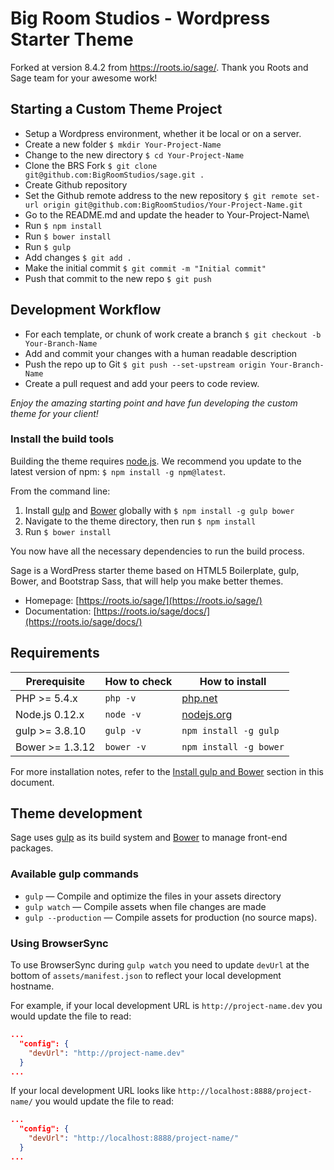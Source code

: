 
# Big Room Studios - Wordpress Starter Theme

Forked at version 8.4.2 from https://roots.io/sage/. Thank you Roots and Sage team for your awesome work!

## Starting a Custom Theme Project

* Setup a Wordpress environment, whether it be local or on a server.
* Create a new folder `$ mkdir Your-Project-Name`
* Change to the new directory `$ cd Your-Project-Name`
* Clone the BRS Fork `$ git clone git@github.com:BigRoomStudios/sage.git .`
* Create Github repository
* Set the Github remote address to the new repository `$ git remote set-url origin git@github.com:BigRoomStudios/Your-Project-Name.git`
* Go to the README.md and update the header to Your-Project-Name\
* Run `$ npm install`
* Run `$ bower install`
* Run `$ gulp`
* Add changes `$ git add .`
* Make the initial commit `$ git commit -m "Initial commit"`
* Push that commit to the new repo `$ git push`

## Development Workflow

* For each template, or chunk of work create a branch `$ git checkout -b Your-Branch-Name`
* Add and commit your changes with a human readable description
* Push the repo up to Git `$ git push --set-upstream origin Your-Branch-Name`
* Create a pull request and add your peers to code review.

*Enjoy the amazing starting point and have fun developing the custom theme for your client!*

### Install the build tools

Building the theme requires [node.js](http://nodejs.org/download/). We recommend you update to the latest version of npm: `$ npm install -g npm@latest`.

From the command line:

1. Install [gulp](http://gulpjs.com) and [Bower](http://bower.io/) globally with `$ npm install -g gulp bower`
2. Navigate to the theme directory, then run `$ npm install`
3. Run `$ bower install`

You now have all the necessary dependencies to run the build process.

Sage is a WordPress starter theme based on HTML5 Boilerplate, gulp, Bower, and Bootstrap Sass, that will help you make better themes.

* Homepage: [https://roots.io/sage/](https://roots.io/sage/)
* Documentation: [https://roots.io/sage/docs/](https://roots.io/sage/docs/)

## Requirements

| Prerequisite    | How to check | How to install
| --------------- | ------------ | ------------- |
| PHP >= 5.4.x    | `php -v`     | [php.net](http://php.net/manual/en/install.php) |
| Node.js 0.12.x  | `node -v`    | [nodejs.org](http://nodejs.org/) |
| gulp >= 3.8.10  | `gulp -v`    | `npm install -g gulp` |
| Bower >= 1.3.12 | `bower -v`   | `npm install -g bower` |

For more installation notes, refer to the [Install gulp and Bower](#install-gulp-and-bower) section in this document.

## Theme development

Sage uses [gulp](http://gulpjs.com/) as its build system and [Bower](http://bower.io/) to manage front-end packages.

### Available gulp commands

* `gulp` — Compile and optimize the files in your assets directory
* `gulp watch` — Compile assets when file changes are made
* `gulp --production` — Compile assets for production (no source maps).

### Using BrowserSync

To use BrowserSync during `gulp watch` you need to update `devUrl` at the bottom of `assets/manifest.json` to reflect your local development hostname.

For example, if your local development URL is `http://project-name.dev` you would update the file to read:
```json
...
  "config": {
    "devUrl": "http://project-name.dev"
  }
...
```
If your local development URL looks like `http://localhost:8888/project-name/` you would update the file to read:
```json
...
  "config": {
    "devUrl": "http://localhost:8888/project-name/"
  }
...
```
